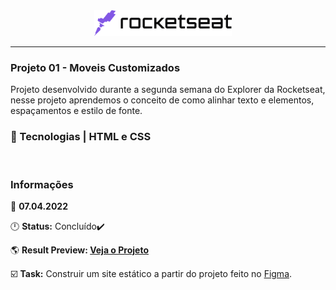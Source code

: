 

<div align="center">
<img width="220px" src="https://raw.githubusercontent.com/Rocketseat/awesome/master/assets/logo_rocketseat.png" alt="">&nbsp;&nbsp;&nbsp;
<img width="150px" src="https://www.rocketseat.com.br/_next/image?url=%2Fassets%2Flogos%2Fexplorer.svg&w=256&q=75"  alt="">
</div>

---
### Projeto 01 - Moveis Customizados
<p>
Projeto desenvolvido durante a segunda semana do Explorer da Rocketseat, nesse projeto aprendemos o conceito de como alinhar texto e elementos, espaçamentos e estilo de fonte. <br/>
<h3>
🧪 Tecnologias | <b>HTML</b> e <b>CSS</b>
</h3> 

</p>
<img  src="https://i.imgur.com/RRKkyYt.png"  alt="">

### Informações
📅 **07.04.2022**

🕛 **Status:** Concluído✔️

🌎 **Result Preview: [Veja o Projeto](https://viniciusoliver-stack.github.io/Rocketseat-Explorer/projeto-01/)**

☑️ **Task:** Construir um site estático a partir do projeto feito no [Figma](https://www.figma.com/file/fAvYZz4dPV5MfhL77XkqkD/Explorer---Stage-01/duplicate).
